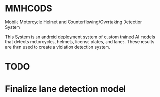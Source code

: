 # MMHCODS
Mobile Motorcycle Helmet and Counterflowing/Overtaking Detection System

This System is an android deployment system of custom trained AI models that detects motorcycles, helmets, license plates, and lanes. 
These results are then used to create a violation detection system.

# TODO
# Finalize lane detection model
